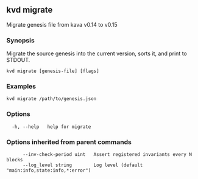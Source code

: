 <!--
title: migrate
-->
## kvd migrate

Migrate genesis file from kava v0.14 to v0.15

### Synopsis

Migrate the source genesis into the current version, sorts it, and print to STDOUT.

```
kvd migrate [genesis-file] [flags]
```

### Examples

```
kvd migrate /path/to/genesis.json
```

### Options

```
  -h, --help   help for migrate
```

### Options inherited from parent commands

```
      --inv-check-period uint   Assert registered invariants every N blocks
      --log_level string        Log level (default "main:info,state:info,*:error")
```

